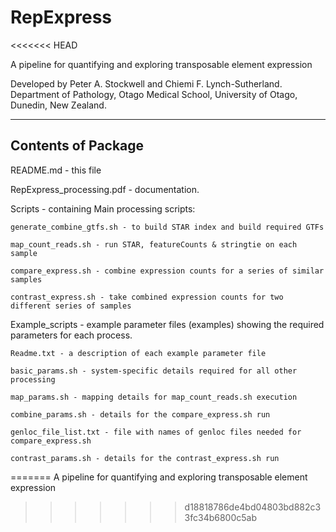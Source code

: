 # RepExpress
<<<<<<< HEAD

A pipeline for quantifying and exploring transposable element expression

Developed by Peter A. Stockwell and Chiemi F. Lynch-Sutherland.
Department of Pathology, Otago Medical School, University of Otago,
Dunedin, New Zealand.

----------------------------------------------------------------------

## Contents of Package

README.md - this file

RepExpress_processing.pdf - documentation.

Scripts - containing Main processing scripts:

    generate_combine_gtfs.sh - to build STAR index and build required GTFs

    map_count_reads.sh - run STAR, featureCounts & stringtie on each sample

    compare_express.sh - combine expression counts for a series of similar samples

    contrast_express.sh - take combined expression counts for two different series of samples

Example_scripts - example parameter files (examples) showing the required parameters for each process.

    Readme.txt - a description of each example parameter file

    basic_params.sh - system-specific details required for all other processing

    map_params.sh - mapping details for map_count_reads.sh execution

    combine_params.sh - details for the compare_express.sh run

    genloc_file_list.txt - file with names of genloc files needed for compare_express.sh

    contrast_params.sh - details for the contrast_express.sh run
=======
A pipeline for quantifying and exploring transposable element expression
>>>>>>> d18818786de4bd04803bd882c33fc34b6800c5ab
